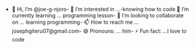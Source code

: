 - 👋 Hi, I’m @joe-g-njoro- 👀 I’m interested in ...-knowing how to code 🌱 I’m currently learning ...
programming lesson- 💞️ I’m looking to collaborate on ...
learning programming- 📫 How to reach me ...
josephgiteru07@gmail.com- 😄 Pronouns: ...
  him- ⚡ Fun fact: ...I love to code

<!---
joe-g-njoro/joe-g-njoro is a ✨ special ✨ repository because its `README.md` (this file) appears on your GitHub profile.
You can click the Preview link to take a look at your changes.
--->
